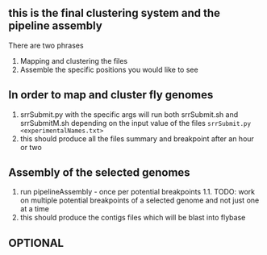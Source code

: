 ## this is the final clustering system and the pipeline assembly
There are two phrases
1. Mapping and clustering the files 
2. Assemble the specific positions you would like to see

## In order to map and cluster fly genomes
1. srrSubmit.py with the specific args will run both srrSubmit.sh and srrSubmitM.sh depending on the input value of the files
```srrSubmit.py <experimentalNames.txt> ```
2. this should produce all the files summary and breakpoint after an hour or two 

## Assembly of the selected genomes
1. run pipelineAssembly - once per potential breakpoints
1.1. TODO: work on multiple potential breakpoints of a selected genome and not just one at a time 
2. this should produce the contigs files which will be blast into flybase


## OPTIONAL